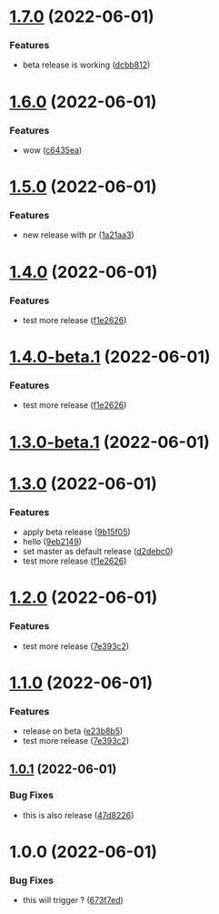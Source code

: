 # [1.7.0](https://github.com/cloverink/sample-semantic/compare/v1.6.0...v1.7.0) (2022-06-01)


### Features

* beta release is working ([dcbb812](https://github.com/cloverink/sample-semantic/commit/dcbb81226e3c3acf97326bd3f8c5fe6d9ec0b09f))

# [1.6.0](https://github.com/cloverink/sample-semantic/compare/v1.5.0...v1.6.0) (2022-06-01)


### Features

* wow ([c6435ea](https://github.com/cloverink/sample-semantic/commit/c6435ea6be17b01fba1625412a57d07319d27c8b))

# [1.5.0](https://github.com/cloverink/sample-semantic/compare/v1.4.0...v1.5.0) (2022-06-01)


### Features

* new release with pr ([1a21aa3](https://github.com/cloverink/sample-semantic/commit/1a21aa3461fc879dd8889c4e6c559c9f07bff77c))

# [1.4.0](https://github.com/cloverink/sample-semantic/compare/v1.3.0...v1.4.0) (2022-06-01)


### Features

* test more release ([f1e2626](https://github.com/cloverink/sample-semantic/commit/f1e26265fd05550b304b611d96b682cfcf4c3f14))

# [1.4.0-beta.1](https://github.com/cloverink/sample-semantic/compare/v1.3.0...v1.4.0-beta.1) (2022-06-01)


### Features

* test more release ([f1e2626](https://github.com/cloverink/sample-semantic/commit/f1e26265fd05550b304b611d96b682cfcf4c3f14))

# [1.3.0-beta.1](https://github.com/cloverink/sample-semantic/compare/v1.2.0...v1.3.0-beta.1) (2022-06-01)
# [1.3.0](https://github.com/cloverink/sample-semantic/compare/v1.2.0...v1.3.0) (2022-06-01)

### Features

* apply beta release ([9b15f05](https://github.com/cloverink/sample-semantic/commit/9b15f0577c479a1f60da43c3c8194b26096577a7))
* hello ([9eb2149](https://github.com/cloverink/sample-semantic/commit/9eb2149bb8ce4f6ce4a262536e46887389c10ee6))
* set master as default release ([d2debc0](https://github.com/cloverink/sample-semantic/commit/d2debc04ba39282c81a7f08f951ecfdfb2b8c224))
* test more release ([f1e2626](https://github.com/cloverink/sample-semantic/commit/f1e26265fd05550b304b611d96b682cfcf4c3f14))

# [1.2.0](https://github.com/cloverink/sample-semantic/compare/v1.1.0...v1.2.0) (2022-06-01)


### Features

* test more release ([7e393c2](https://github.com/cloverink/sample-semantic/commit/7e393c20cc69cb4a7de35a61ec13aa6261315546))

# [1.1.0](https://github.com/cloverink/sample-semantic/compare/v1.0.1...v1.1.0) (2022-06-01)


### Features

* release on beta ([e23b8b5](https://github.com/cloverink/sample-semantic/commit/e23b8b546bf8c8475f5367a966c0940a961ec8e8))
* test more release ([7e393c2](https://github.com/cloverink/sample-semantic/commit/7e393c20cc69cb4a7de35a61ec13aa6261315546))


## [1.0.1](https://github.com/cloverink/sample-semantic/compare/v1.0.0...v1.0.1) (2022-06-01)


### Bug Fixes

* this is also release ([47d8226](https://github.com/cloverink/sample-semantic/commit/47d8226c0686fcd0361b0f990274072a9eb4e0d0))

# 1.0.0 (2022-06-01)


### Bug Fixes

* this will trigger ? ([673f7ed](https://github.com/cloverink/sample-semantic/commit/673f7ed13dd87f66f74058a05e2786631072fa79))

